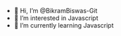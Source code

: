 - 👋 Hi, I’m @BikramBiswas-Git
- 👀 I’m interested in Javascript
- 🌱 I’m currently learning Javascript

